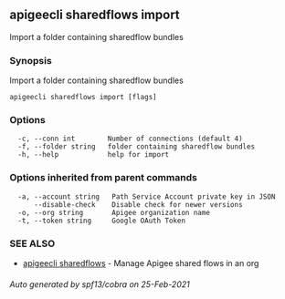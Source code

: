 ## apigeecli sharedflows import

Import a folder containing sharedflow bundles

### Synopsis

Import a folder containing sharedflow bundles

```
apigeecli sharedflows import [flags]
```

### Options

```
  -c, --conn int        Number of connections (default 4)
  -f, --folder string   folder containing sharedflow bundles
  -h, --help            help for import
```

### Options inherited from parent commands

```
  -a, --account string   Path Service Account private key in JSON
      --disable-check    Disable check for newer versions
  -o, --org string       Apigee organization name
  -t, --token string     Google OAuth Token
```

### SEE ALSO

* [apigeecli sharedflows](apigeecli_sharedflows.md)	 - Manage Apigee shared flows in an org

###### Auto generated by spf13/cobra on 25-Feb-2021
